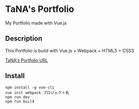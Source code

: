 
# TaNA's Portfolio

My Portfolio made with Vue.js

## Description

This Portfolio is build with Vue.js + Webpack + HTML5 + CSS3

[TaNA's Portfolio URL](https://machio77777.github.io/vue-portfolio/)

## Install

```
npm install -g vue-cli
vue init webpack プロジェクト名
npm run dev
npm run build
```